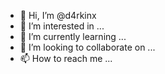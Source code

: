 - 👋 Hi, I’m @d4rkinx
- 👀 I’m interested in ...
- 🌱 I’m currently learning ...
- 💞️ I’m looking to collaborate on ...
- 📫 How to reach me ...

<!---
d4rkinx/d4rkinx is a ✨ special ✨ repository because its `README.md` (this file) appears on your GitHub profile.
You can click the Preview link to take a look at your changes.
--->
